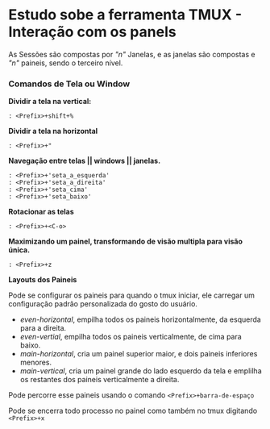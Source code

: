 # Estudo sobe a ferramenta TMUX - Interação com os panels

As Sessões são compostas por *"n"* Janelas, e as janelas são compostas e *"n"* paineis, sendo o terceiro nível. 

### Comandos de Tela ou Window
**Dividir a tela na vertical:**

```tmux
: <Prefix>+shift+% 
```

**Dividir a tela na horizontal**

```tmux
: <Prefix>+"
```

**Navegação entre telas || windows || janelas.**

```tmux
: <Prefix>+'seta_a_esquerda'
: <Prefix>+'seta_a_direita'
: <Prefix>+'seta_cima'
: <Prefix>+'seta_baixo'
```

**Rotacionar as telas**

```tmux
: <Prefix>+<C-o>
```

**Maximizando um painel, transformando de visão multipla para visão única.**

```tmux
: <Prefix>+z
```

**Layouts dos Paineis**
 
Pode se configurar os paineis para quando o tmux iniciar, ele carregar um configuração padrão personalizada do gosto do usuário. 

* *even-horizontal*, empilha todos os paineis horizontalmente, da esquerda para a direita. 
* *even-vertial*, empilha todos os paineis verticalmente, de cima para baixo.
* *main-horizontal*, cria um painel superior maior, e dois paineis inferiores menores.
* *main-vertical*, cria um painel grande do lado esquerdo da tela e emplilha os restantes dos paineis verticalmente a direita.

Pode percorre esse paineis usando o comando ```<Prefix>+barra-de-espaço```

Pode se encerra todo processo no painel como também no tmux digitando ```<Prefix>+x```

